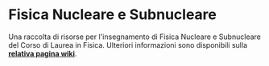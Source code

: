 # Fisica Nucleare e Subnucleare

Una raccolta di risorse per l'insegnamento di Fisica Nucleare e Subnucleare del Corso di Laurea in Fisica. Ulteriori informazioni sono disponibili sulla
[**relativa pagina
wiki**](https://cartabinaria.students.cs.unibo.it/wiki/raccolte-di-risorse).
